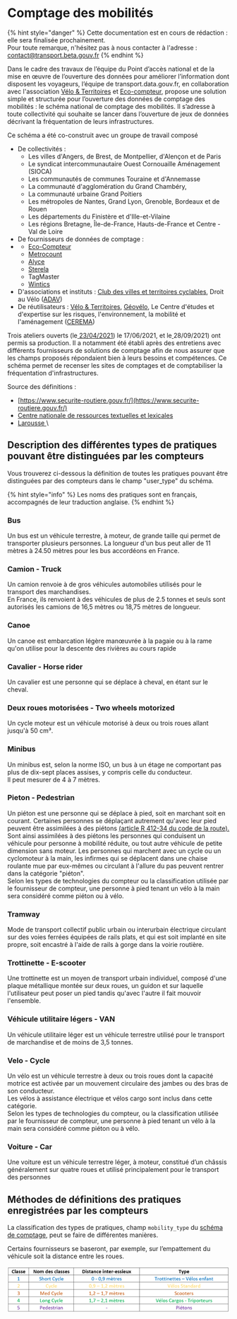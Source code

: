 # Comptage des mobilités

{% hint style="danger" %}
Cette documentation est en cours de rédaction : elle sera finalisée prochainement.\
Pour toute remarque, n'hésitez pas à nous contacter à l'adresse : [contact@transport.beta.gouv.fr](mailto:contact@transport.beta.gouv.fr)
{% endhint %}

Dans le cadre des travaux de l’équipe du Point d’accès national et de la mise en œuvre de l’ouverture des données pour améliorer l’information dont disposent les voyageurs, l’équipe de transport.data.gouv.fr, en collaboration avec l'association [Vélo & Territoires](https://www.velo-territoires.org/) et [Eco-compteur](https://www.eco-compteur.com/application/mobilite-douce-fr/?gclid=CjwKCAjwvuGJBhB1EiwACU1AiRLcEsPSqoFAdNFvOqMzZoDdrAU4YY8Brnx8k-qBtPSuk3hbQlQdDRoC1ucQAvD\_BwE), propose une solution simple et structurée pour l’ouverture des données de comptage des mobilités : le schéma national de comptage des mobilités. Il s’adresse à toute collectivité qui souhaite se lancer dans l’ouverture de jeux de données décrivant la fréquentation de leurs infrastructures.

Ce schéma  a été co-construit avec un groupe de travail composé&#x20;

* De collectivités :
  * Les villes d'Angers, de Brest, de Montpellier, d'Alençon et de Paris
  * Le syndicat intercommunautaire Ouest Cornouaille Aménagement (SIOCA)
  * Les communautés de communes Touraine et d'Annemasse  &#x20;
  * La communauté d'agglomération du Grand Chambéry,&#x20;
  * La communauté urbaine Grand Poitiers
  * Les métropoles de Nantes, Grand Lyon, Grenoble, Bordeaux et de Rouen&#x20;
  * Les départements du Finistère et d'Ille-et-Vilaine
  * Les régions Bretagne, Île-de-France, Hauts-de-France et  Centre - Val de Loire
* De fournisseurs de données de comptage :&#x20;
*
  * [Eco-Compteur](https://www.eco-compteur.com/application/mobilite-douce-fr/?gclid=CjwKCAjwvuGJBhB1EiwACU1AiRLcEsPSqoFAdNFvOqMzZoDdrAU4YY8Brnx8k-qBtPSuk3hbQlQdDRoC1ucQAvD\_BwE)
  * [Metrocount](https://metrocount.com/fr/)
  * [Alyce](https://alyce.fr/)
  * [Sterela](http://www.sterela.fr/)
  * TagMaster
  * [Wintics](https://wintics.com/fr/accueil/)
* D'associations et instituts : [Club des villes et territoires cyclables](https://villes-cyclables.org/), Droit au Vélo ([ADAV](https://droitauvelo.org/))&#x20;
* De réutilisateurs : [Vélo & Territoires](https://www.velo-territoires.org/), [Géovélo](https://geovelo.app/fr/), Le Centre d'études et d'expertise sur les risques, l'environnement, la mobilité et l'aménagement ([CEREMA](https://www.cerema.fr/fr))

Trois ateliers ouverts (le[ ](https://doc.transport.data.gouv.fr/documentation/liste-des-rencontres-publiques/27-06-2019-infrastructures-cyclables)[23/04/2021](https://doc.transport.data.gouv.fr/documentation/liste-des-rencontres-publiques/23-04-2021-comptage-velo-1)) le 17/06/2021, et le[ ](https://doc.transport.data.gouv.fr/documentation/liste-des-rencontres-publiques/27-08-2020-infrastructures-cyclables-3)28/09/2021) ont permis sa production. Il a notamment été établi après des entretiens avec différents fournisseurs de solutions de comptage afin de nous assurer que les champs proposés répondaient bien à leurs besoins et compétences. Ce schéma permet de recenser les sites de comptages et de comptabiliser la fréquentation d'infrastructures. &#x20;

Source des définitions :&#x20;

* [https://www.securite-routiere.gouv.fr/](https://www.securite-routiere.gouv.fr/)
* [Centre nationale de ressources textuelles et lexicales ](https://cnrtl.fr/definition)
* [Larousse ](https://www.larousse.fr/dictionnaires)\


## Description des différentes types de pratiques pouvant être distinguées par les compteurs&#x20;

Vous trouverez ci-dessous la définition de toutes les pratiques pouvant être distinguées par des compteurs dans le champ "user\_type"  du schéma.&#x20;

{% hint style="info" %}
Les noms des pratiques sont en français, accompagnés de leur traduction anglaise.&#x20;
{% endhint %}

### Bus

Un bus est un véhicule terrestre, à moteur, de grande taille qui permet de transporter plusieurs personnes. La longueur d'un bus peut aller de 11 mètres à 24.50 mètres pour les bus accordéons en France.&#x20;

### Camion - Truck&#x20;

Un camion renvoie à de gros véhicules automobiles utilisés pour le transport des marchandises.\
En France, ils renvoient à des véhicules de plus de 2.5 tonnes et seuls sont autorisés les camions de 16,5 mètres ou 18,75 mètres de longueur.&#x20;

### Canoe

Un canoe est embarcation légère manœuvrée à la pagaie ou à la rame qu'on utilise pour la descente des rivières au cours rapide

### Cavalier - Horse rider

Un cavalier est une personne qui se déplace à cheval, en étant sur le cheval.&#x20;

### Deux roues motorisées - Two wheels motorized&#x20;

Un cycle moteur est un véhicule motorisé à deux ou trois roues allant jusqu'à 50 cm³.&#x20;

### Minibus

Un minibus est, selon la norme ISO,  un bus à un étage ne comportant pas plus de dix-sept places assises, y compris celle du conducteur. \
Il peut mesurer de 4 à 7 mètres.&#x20;

### Pieton - Pedestrian&#x20;

Un piéton est une personne qui se déplace à pied, soit en marchant soit en courant. Certaines personnes se déplaçant autrement qu'avec leur pied peuvent être assimilées à des piétons [(article R 412-34 du code de la route).](https://www.legifrance.gouv.fr/affichCodeArticle.do?cidTexte=LEGITEXT000006074228\&idArticle=LEGIARTI000023095936) Sont ainsi assimilées à des piétons les personnes qui conduisent un véhicule pour personne à mobilité réduite, ou tout autre véhicule de petite dimension sans moteur. Les personnes qui marchent avec un cycle ou un cyclomoteur à la main,  les infirmes qui se déplacent dans une chaise roulante mue par eux-mêmes ou circulant à l'allure du pas peuvent rentrer dans la catégorie "piéton".\
Selon les types de technologies du compteur ou la classification utilisée par le fournisseur de compteur, une personne à pied tenant un vélo à la main sera considéré comme piéton ou à vélo.&#x20;

### Tramway

Mode de transport collectif public urbain ou interurbain électrique circulant sur des voies ferrées équipées de rails plats, et qui est soit implanté en site propre, soit encastré à l'aide de rails à gorge dans la voirie routière.&#x20;

### Trottinette - E-scooter

Une trottinette est un moyen de transport urbain individuel, composé d'une plaque métallique montée sur deux roues, un guidon et sur laquelle l'utilisateur peut poser un pied tandis qu'avec l'autre il fait mouvoir l'ensemble.

### **Véhicule utilitaire légers** - VAN

Un véhicule utilitaire léger est un véhicule terrestre utilisé pour le transport de marchandise et de moins de 3,5 tonnes.&#x20;

### Velo - Cycle&#x20;

Un vélo est un véhicule terrestre à deux ou trois roues dont la capacité motrice est activée par un mouvement circulaire des jambes ou des bras de son conducteur. \
Les vélos à assistance électrique et vélos cargo sont inclus dans cette catégorie.\
Selon les types de technologies du compteur, ou la classification utilisée par le fournisseur de compteur, une personne à pied tenant un vélo à la main sera considéré comme piéton ou à vélo.&#x20;

### Voiture - Car

Une voiture est un véhicule terrestre léger, à moteur, constitué d’un châssis généralement sur quatre roues et utilisé principalement pour le transport des personnes

## Méthodes de définitions des pratiques enregistrées par les compteurs&#x20;

La classification des types de pratiques, champ `mobility_type` du [schéma de comptage](https://schema.data.gouv.fr/etalab/schema-comptage-mobilites-channel/0.1.0/documentation.html#propriete-mobility-type), peut se faire de différentes manières.&#x20;

Certains fournisseurs se baseront, par exemple, sur l’empattement du véhicule soit la distance entre les roues.&#x20;

![Source : Metrocount](<../../.gitbook/assets/image001 (2).png>)



###



